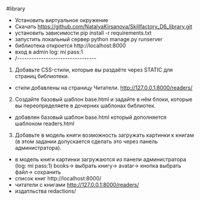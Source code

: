 #library
- Установить виртуальное окружение
- Скачать https://github.com/NatalyaKirsanova/Skillfactory_D6_library.git
- установить зависимости pip install -r requirements.txt
- запустить локальный сервер python manage.py runserver
- библиотека откроется http://localhost:8000
- вход в admin log: mi pass:1 
- /---------------------------------
1. Добавьте CSS-стили, которые вы раздаёте через STATIC для страниц библиотеки.
- стили добавлены на страницу Читатели. http://127.0.0.1:8000/readers/
2. Создайте базовый шаблон base.html и задайте в нём блоки, которые вы переопределяете в дочерних шаблонах библиотек.
- добавлен базовый шаблон base.html который дополняется шаблоном readers.html
3. Добавьте в модель книги возможность загружать картинки к книгам (в этом задании допускается сделать это через панель администратора).
- в модель книги картинки загружаются из панели администратора (log: mi pass:1) books-> выбрать книгу-> avatar-> кнопка выбрать файл-> сохранить
- список книг http://localhost:8000/
- читатели с книгами http://127.0.0.1:8000/readers/
- издатльства redactions/



